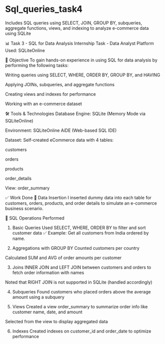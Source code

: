 # Sql_queries_task4
 Includes SQL queries using SELECT, JOIN, GROUP BY, subqueries, aggregate functions, views, and indexing to analyze e-commerce data using SQLite

📊 Task 3 - SQL for Data Analysis
Internship Task - Data Analyst
Platform Used: SQLiteOnline

🧠 Objective
To gain hands-on experience in using SQL for data analysis by performing the following tasks:

Writing queries using SELECT, WHERE, ORDER BY, GROUP BY, and HAVING

Applying JOINs, subqueries, and aggregate functions

Creating views and indexes for performance

Working with an e-commerce dataset

🛠 Tools & Technologies
Database Engine: SQLite (Memory Mode via SQLiteOnline)

Environment: SQLiteOnline AiDE (Web-based SQL IDE)

Dataset: Self-created eCommerce data with 4 tables:

customers

orders

products

order_details

View: order_summary

✅ Work Done
🔹 Data Insertion
I inserted dummy data into each table for customers, orders, products, and order details to simulate an e-commerce business scenario.

🔹 SQL Operations Performed
1. Basic Queries
Used SELECT, WHERE, ORDER BY to filter and sort customer data
✅ Example: Get all customers from India ordered by name.

2. Aggregations with GROUP BY
Counted customers per country

Calculated SUM and AVG of order amounts per customer

3. Joins
INNER JOIN and LEFT JOIN between customers and orders to fetch order information with names

Noted that RIGHT JOIN is not supported in SQLite (handled accordingly)

4. Subqueries
Found customers who placed orders above the average amount using a subquery

5. Views
Created a view order_summary to summarize order info like customer name, date, and amount

Selected from the view to display aggregated data

6. Indexes
Created indexes on customer_id and order_date to optimize performance
